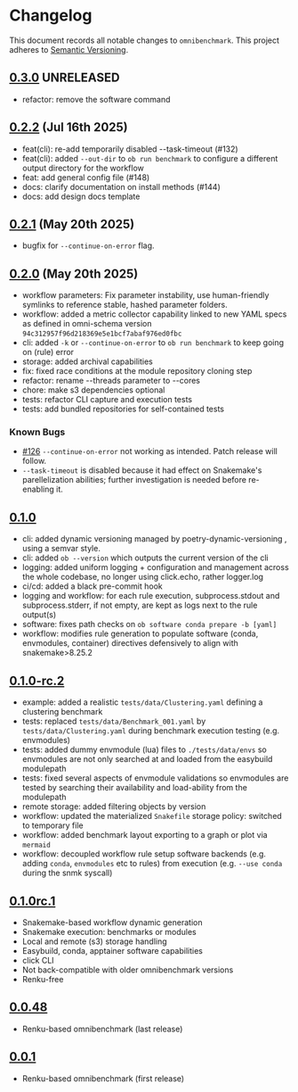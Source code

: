 # Changelog

This document records all notable changes to `omnibenchmark`.
This project adheres to [Semantic Versioning](https://semver.org/).

## [0.3.0](dev) UNRELEASED

- refactor: remove the software command

## [0.2.2](https://github.com/omnibenchmark/omnibenchmark/releases/tag/v0.2.2) (Jul 16th 2025)

- feat(cli): re-add temporarily disabled --task-timeout (#132)
- feat(cli): added `--out-dir` to `ob run benchmark` to configure a different output directory for the workflow
- feat: add general config file (#148)
- docs: clarify documentation on install methods (#144)
- docs: add design docs template

## [0.2.1](https://github.com/omnibenchmark/omnibenchmark/releases/tag/v0.2.1) (May 20th 2025)

- bugfix for `--continue-on-error` flag.

## [0.2.0](https://github.com/omnibenchmark/omnibenchmark/releases/tag/v0.2.0) (May 20th 2025)
- workflow parameters: Fix parameter instability, use human-friendly symlinks to reference stable, hashed parameter folders.
- workflow: added a metric collector capability linked to new YAML specs as defined in omni-schema version `94c312957f96d218369e5e1bcf7abaf976ed0fbc`
- cli: added `-k` or `--continue-on-error` to `ob run benchmark` to keep going on (rule) error
- storage: added archival capabilities
- fix: fixed race conditions at the module repository cloning step
- refactor: rename --threads parameter to --cores
- chore: make s3 dependencies optional
- tests: refactor CLI capture and execution tests
- tests: add bundled repositories for self-contained tests

### Known Bugs

- [#126](https://github.com/omnibenchmark/omnibenchmark/issues/126) `--continue-on-error` not working as intended. Patch release will follow.
- `--task-timeout` is disabled because it had effect on Snakemake's parellelization abilities; further investigation is needed before re-enabling it.

## [0.1.0](https://github.com/omnibenchmark/omnibenchmark/releases/tag/v0.1.0)
- cli: added dynamic versioning managed by poetry-dynamic-versioning , using a semvar style.
- cli: added `ob --version` which outputs the current version of the cli
- logging: added uniform logging + configuration and management across the whole codebase, no longer using click.echo, rather logger.log
- ci/cd: added a black pre-commit hook
- logging and workflow: for each rule execution, subprocess.stdout and subprocess.stderr, if not empty, are kept as logs next to the rule output(s)
- software: fixes path checks on `ob software conda prepare -b [yaml]`
- workflow: modifies rule generation to populate software (conda, envmodules, container) directives defensively to align with snakemake>8.25.2


## [0.1.0-rc.2](https://github.com/omnibenchmark/omnibenchmark/releases/tag/v0.1.0-rc.2)
- example: added a realistic `tests/data/Clustering.yaml` defining a clustering benchmark 
- tests: replaced `tests/data/Benchmark_001.yaml` by `tests/data/Clustering.yaml` during benchmark execution testing (e.g. envmodules)
- tests: added dummy envmodule (lua) files to `./tests/data/envs` so envmodules are not only searched at and loaded from the easybuild modulepath
- tests: fixed several aspects of envmodule validations so envmodules are tested by searching their availability and load-ability from the modulepath
- remote storage: added filtering objects by version
- workflow: updated the materialized `Snakefile` storage policy: switched to temporary file
- workflow: added benchmark layout exporting to a graph or plot via `mermaid`
- workflow: decoupled workflow rule setup software backends (e.g. adding `conda`, `envmodules` etc to rules) from execution (e.g. `--use conda` during the snmk syscall)

## [0.1.0rc.1](https://github.com/omnibenchmark/omnibenchmark/releases/tag/v0.1.0-rc.1) 
- Snakemake-based workflow dynamic generation
- Snakemake execution: benchmarks or modules
- Local and remote (s3) storage handling
- Easybuild, conda, apptainer software capabilities
- click CLI
- Not back-compatible with older omnibenchmark versions
- Renku-free

## [0.0.48](https://pypi.org/project/omnibenchmark/0.0.48/)
- Renku-based omnibenchmark (last release)

## [0.0.1](https://pypi.org/project/omnibenchmark/0.0.1/)
- Renku-based omnibenchmark (first release)

